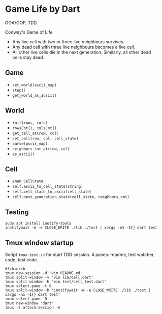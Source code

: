 Game Life by Dart
=================

OOA/OOP, TDD.

Conway's Game of Life

- Any live cell with two or three live neighbours survives.
- Any dead cell with three live neighbours becomes a live cell.
- All other live cells die in the next generation. Similarly, all other dead cells stay dead.

Game
----

- `set_world(ascii_map)`
- `step()`
- `get_world_as_acsii()` 

World
-----

- `init(rows, cols)`
- `rowsCnt(), colsCnt()`
- `get_cell_at(row, col)` 
- `set_cell(row, col, cell_state)`
- `parse(ascii_map)`
- `neighbors_cnt_at(row, col)`
- `as_ascii()`

Cell
----

- `enum CellState`
- `self.ascii_to_cell_state(string)`
- `self.cell_state_to_ascii(cell_state)`
- `self.next_generation_state(cell_state, neighbors_cnt)`

Testing
-------

    sudo apt install inotify-tools
    inotifywait -m -e CLOSE_WRITE ./lib ./test | xargs -n1 -I{} dart test

Tmux window startup
-------------------

Script `tmux-test.sh` for start TDD session. 4 panes: readme, test watcher, code, test code.

    #!/bin/sh
    tmux new-session -d 'vim README.md'
    tmux split-window -v 'vim lib/cell.dart'
    tmux split-window -h 'vim test/cell_test.dart'
    tmux select-pane -t 0
    tmux split-window -h 'inotifywait -m -e CLOSE_WRITE ./lib ./test | xargs -n1 -I{} dart test'
    tmux select-pane -D
    tmux new-window 'dart'
    tmux -2 attach-session -d



